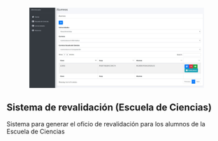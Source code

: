 <p align="center"><a href="https://laravel.com" target="_blank"><img src="https://github.com/alanarmandochavezcruz/revalidacion/blob/main/public/images/img1.jpg" width="400" alt="Laravel Logo"></a></p>


## Sistema de revalidación (Escuela de Ciencias)

Sistema para generar el oficio de revalidación para los alumnos de la Escuela de Ciencias

